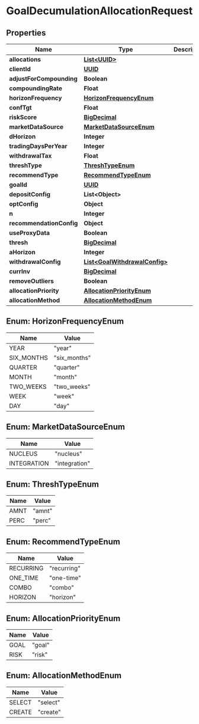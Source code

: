 
# GoalDecumulationAllocationRequest

## Properties
Name | Type | Description | Notes
------------ | ------------- | ------------- | -------------
**allocations** | [**List&lt;UUID&gt;**](UUID.md) |  |  [optional]
**clientId** | [**UUID**](UUID.md) |  |  [optional]
**adjustForCompounding** | **Boolean** |  |  [optional]
**compoundingRate** | **Float** |  |  [optional]
**horizonFrequency** | [**HorizonFrequencyEnum**](#HorizonFrequencyEnum) |  |  [optional]
**confTgt** | **Float** |  |  [optional]
**riskScore** | [**BigDecimal**](BigDecimal.md) |  |  [optional]
**marketDataSource** | [**MarketDataSourceEnum**](#MarketDataSourceEnum) |  |  [optional]
**dHorizon** | **Integer** |  |  [optional]
**tradingDaysPerYear** | **Integer** |  |  [optional]
**withdrawalTax** | **Float** |  |  [optional]
**threshType** | [**ThreshTypeEnum**](#ThreshTypeEnum) |  |  [optional]
**recommendType** | [**RecommendTypeEnum**](#RecommendTypeEnum) |  |  [optional]
**goalId** | [**UUID**](UUID.md) |  |  [optional]
**depositConfig** | **List&lt;Object&gt;** |  |  [optional]
**optConfig** | **Object** |  |  [optional]
**n** | **Integer** |  |  [optional]
**recommendationConfig** | **Object** |  |  [optional]
**useProxyData** | **Boolean** |  |  [optional]
**thresh** | [**BigDecimal**](BigDecimal.md) |  |  [optional]
**aHorizon** | **Integer** |  |  [optional]
**withdrawalConfig** | [**List&lt;GoalWithdrawalConfig&gt;**](GoalWithdrawalConfig.md) |  |  [optional]
**currInv** | [**BigDecimal**](BigDecimal.md) |  |  [optional]
**removeOutliers** | **Boolean** |  |  [optional]
**allocationPriority** | [**AllocationPriorityEnum**](#AllocationPriorityEnum) |  | 
**allocationMethod** | [**AllocationMethodEnum**](#AllocationMethodEnum) |  | 


<a name="HorizonFrequencyEnum"></a>
## Enum: HorizonFrequencyEnum
Name | Value
---- | -----
YEAR | &quot;year&quot;
SIX_MONTHS | &quot;six_months&quot;
QUARTER | &quot;quarter&quot;
MONTH | &quot;month&quot;
TWO_WEEKS | &quot;two_weeks&quot;
WEEK | &quot;week&quot;
DAY | &quot;day&quot;


<a name="MarketDataSourceEnum"></a>
## Enum: MarketDataSourceEnum
Name | Value
---- | -----
NUCLEUS | &quot;nucleus&quot;
INTEGRATION | &quot;integration&quot;


<a name="ThreshTypeEnum"></a>
## Enum: ThreshTypeEnum
Name | Value
---- | -----
AMNT | &quot;amnt&quot;
PERC | &quot;perc&quot;


<a name="RecommendTypeEnum"></a>
## Enum: RecommendTypeEnum
Name | Value
---- | -----
RECURRING | &quot;recurring&quot;
ONE_TIME | &quot;one-time&quot;
COMBO | &quot;combo&quot;
HORIZON | &quot;horizon&quot;


<a name="AllocationPriorityEnum"></a>
## Enum: AllocationPriorityEnum
Name | Value
---- | -----
GOAL | &quot;goal&quot;
RISK | &quot;risk&quot;


<a name="AllocationMethodEnum"></a>
## Enum: AllocationMethodEnum
Name | Value
---- | -----
SELECT | &quot;select&quot;
CREATE | &quot;create&quot;



